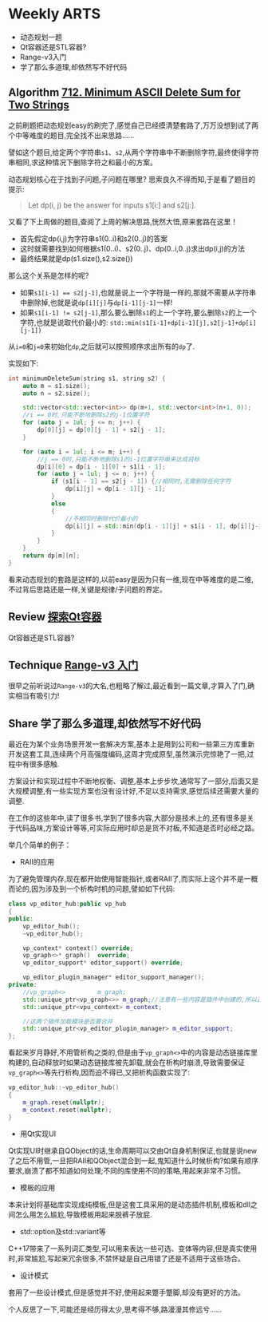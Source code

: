# Weekly ARTS

- 动态规划一题
- Qt容器还是STL容器?
- Range-v3入门
- 学了那么多道理,却依然写不好代码

## Algorithm [712. Minimum ASCII Delete Sum for Two Strings](https://leetcode.com/problems/minimum-ascii-delete-sum-for-two-strings)

之前刷题把动态规划easy的刷完了,感觉自己已经摸清楚套路了,万万没想到试了两个中等难度的题目,完全找不出来思路......

譬如这个题目,给定两个字符串`s1`、`s2`,从两个字符串中不断删除字符,最终使得字符串相同,求这种情况下删除字符之和最小的方案。

动态规划核心在于找到子问题,子问题在哪里? 思索良久不得而知,于是看了题目的提示:

> Let dp(i, j) be the answer for inputs s1[i:] and s2[j:].

又看了下上周做的题目,查阅了上周的解决思路,恍然大悟,原来套路在这里！

- 首先假定dp(i,j)为字符串s1(0..i)和s2(0..j)的答案
- 这时就需要找到如何根据s1(0..i)、s2(0..j)、dp(0..i,0..j)求出dp(i,j)的方法
- 最终结果就是dp(s1.size(),s2.size())

那么这个关系是怎样的呢?

- 如果`s1[i-1] == s2[j-1]`,也就是说上一个字符是一样的,那就不需要从字符串中删除掉,也就是说`dp[i][j]`与`dp[i-1][j-1]`一样!
- 如果`s1[i-1] != s2[j-1]`,那么要么删除`s1`的上一个字符,要么删除`s2`的上一个字符,也就是说取代价最小的:
    `std::min(s1[i-1]+dp[i-1][j],s2[j-1]+dp[i][j-1])`

从`i=0`和`j=0`来初始化`dp`,之后就可以按照顺序求出所有的`dp`了.

实现如下:

```C++
int minimumDeleteSum(string s1, string s2) {
    auto m = s1.size();
    auto n = s2.size();

    std::vector<std::vector<int>> dp(m+1, std::vector<int>(n+1, 0));
    //i == 0时,只能不断地删除s2的j-1位置字符
    for (auto j = 1ul; j <= n; j++) {
        dp[0][j] = dp[0][j - 1] + s2[j - 1];
    }

    for (auto i = 1ul; i <= m; i++) {
        //j == 0时,只能不断地删除s1的i-1位置字符串来达成目标
        dp[i][0] = dp[i - 1][0] + s1[i - 1];
        for (auto j = 1ul; j <= n; j++) {
            if (s1[i - 1] == s2[j - 1]) {//相同时,无需删除任何字符
                dp[i][j] = dp[i - 1][j - 1];
            }
            else
            {
                //不相同时删除代价最小的
                dp[i][j] = std::min(dp[i - 1][j] + s1[i - 1], dp[i][j-1] + s2[j - 1]);
            }
        }
    }
    return dp[m][n];
}
```

看来动态规划的套路是这样的,以前easy是因为只有一维,现在中等难度的是二维,不过背后思路还是一样,关键是规律/子问题的界定。

## Review [探索Qt容器](QtContainers.md)

Qt容器还是STL容器?

## Technique [Range-v3 入门](RangeV3.md)

很早之前听说过`Range-v3`的大名,也粗略了解过,最近看到一篇文章,才算入了门,确实相当有吸引力!

## Share 学了那么多道理,却依然写不好代码

最近在为某个业务场景开发一套解决方案,基本上是用到公司和一些第三方库重新开发这套工具,连续两个月高强度编码,这周才完成原型,虽然演示完惊艳了一把,过程中有很多感触.

方案设计和实现过程中不断地权衡、调整,基本上步步坎,通常写了一部分,后面又是大规模调整,有一些实现方案也没有设计好,不足以支持需求,感觉后续还需要大量的调整.

在工作的这些年中,读了很多书,学到了很多内容,大部分是技术上的,还有很多是关于代码品味,方案设计等等,可实际应用时却总是货不对板,不知道是否时必经之路。

举几个简单的例子：

- RAII的应用

为了避免管理内存,现在都开始使用智能指针,或者RAII了,而实际上这个并不是一概而论的,因为涉及到一个析构时机的问题,譬如如下代码:

```C++
class vp_editor_hub:public vp_hub
{
public:
    vp_editor_hub();
    ~vp_editor_hub();

    vp_context* context() override;
    vp_graph<>* graph()  override;
    vp_editor_support* editor_support() override;

    vp_editor_plugin_manager* editor_support_manager();
private:
    //vp_graph<>         m_graph;
    std::unique_ptr<vp_graph<>> m_graph;//注意有一些内容是插件中创建的,所以正确析构要保证插件依然加载中
    std::unique_ptr<vpu_context> m_context;

    //这两个插件加载模块是否要合并
    std::unique_ptr<vp_editor_plugin_manager> m_editor_support;
};
```

看起来岁月静好,不用管析构之类的,但是由于`vp_graph<>`中的内容是动态链接库里构建的,自动释放时如果动态链接库被先卸载,就会在析构时崩溃,导致需要保证`vp_graph<>`等先行析构,因而迫不得已,又把析构函数实现了:

```C++
vp_editor_hub::~vp_editor_hub()
{
    m_graph.reset(nullptr);
    m_context.reset(nullptr);
}
```

- 用Qt实现UI

Qt实现UI时继承自QObject的话,生命周期可以交由Qt自身机制保证,也就是说new了之后不用管,一旦把RAII和QObject混合到一起,鬼知道什么时候析构?如果有顺序要求,崩溃了都不知道如何处理;不同的库使用不同的策略,用起来非常不习惯。

- 模板的应用

本来计划将基础库实现成纯模板,但是这套工具采用的是动态插件机制,模板和dll之间怎么用怎么尴尬,导致模板用起来脱裤子放屁.

- std::option及std::variant等

C++17带来了一系列词汇类型,可以用来表达一些可选、变体等内容,但是真实使用时,非常尴尬,写起来冗余很多,不禁怀疑是自己用错了还是不适用于这些场合。

- 设计模式

套用了一些设计模式,但是感觉并不好,使用起来蹩手蹩脚,却没有更好的方法。

个人反思了一下,可能还是经历得太少,思考得不够,路漫漫其修远兮......